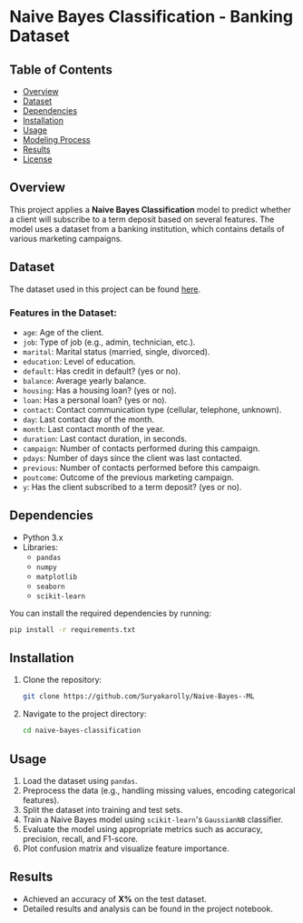 
# Naive Bayes Classification - Banking Dataset

## Table of Contents
- [Overview](#overview)
- [Dataset](#dataset)
- [Dependencies](#dependencies)
- [Installation](#installation)
- [Usage](#usage)
- [Modeling Process](#modeling-process)
- [Results](#results)
- [License](#license)

## Overview
This project applies a **Naive Bayes Classification** model to predict whether a client will subscribe to a term deposit based on several features. The model uses a dataset from a banking institution, which contains details of various marketing campaigns.

## Dataset
The dataset used in this project can be found [here](https://raw.githubusercontent.com/gkrishna9790/Logistic-Regression-Binary-Classification/master/Archieve/banking.csv).

### Features in the Dataset:
- `age`: Age of the client.
- `job`: Type of job (e.g., admin, technician, etc.).
- `marital`: Marital status (married, single, divorced).
- `education`: Level of education.
- `default`: Has credit in default? (yes or no).
- `balance`: Average yearly balance.
- `housing`: Has a housing loan? (yes or no).
- `loan`: Has a personal loan? (yes or no).
- `contact`: Contact communication type (cellular, telephone, unknown).
- `day`: Last contact day of the month.
- `month`: Last contact month of the year.
- `duration`: Last contact duration, in seconds.
- `campaign`: Number of contacts performed during this campaign.
- `pdays`: Number of days since the client was last contacted.
- `previous`: Number of contacts performed before this campaign.
- `poutcome`: Outcome of the previous marketing campaign.
- `y`: Has the client subscribed to a term deposit? (yes or no).

## Dependencies
- Python 3.x
- Libraries:
  - `pandas`
  - `numpy`
  - `matplotlib`
  - `seaborn`
  - `scikit-learn`

You can install the required dependencies by running:
```bash
pip install -r requirements.txt
```

## Installation
1. Clone the repository:
   ```bash
   git clone https://github.com/Suryakarolly/Naive-Bayes--ML
   
2. Navigate to the project directory:
   ```bash
   cd naive-bayes-classification
   

## Usage
1. Load the dataset using `pandas`.
2. Preprocess the data (e.g., handling missing values, encoding categorical features).
3. Split the dataset into training and test sets.
4. Train a Naive Bayes model using `scikit-learn`'s `GaussianNB` classifier.
5. Evaluate the model using appropriate metrics such as accuracy, precision, recall, and F1-score.
6. Plot confusion matrix and visualize feature importance.

## Results
- Achieved an accuracy of **X%** on the test dataset.
- Detailed results and analysis can be found in the project notebook.

